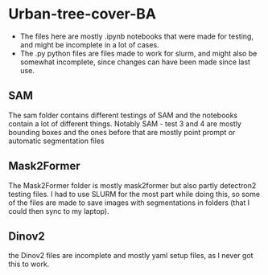 # Urban-tree-cover-BA

- The files here are mostly .ipynb notebooks that were made for testing, and might be incomplete in a lot of cases. 
- The .py python files are files made to work for slurm, and might also be somewhat incomplete, since changes can have been made since last use.

## SAM

The sam folder contains different testings of SAM and the notebooks contain a lot of different things. Notably SAM - test 3 and 4 are mostly bounding boxes and the ones before that are mostly point prompt or automatic segmentation files

## Mask2Former

The Mask2Former folder is mostly mask2former but also partly detectron2 testing files. I had to use SLURM for the most part while doing this, so some of the files are made to save images with segmentations in folders (that I could then sync to my laptop).

## Dinov2

the Dinov2 files are incomplete and mostly yaml setup files, as I never got this to work.
